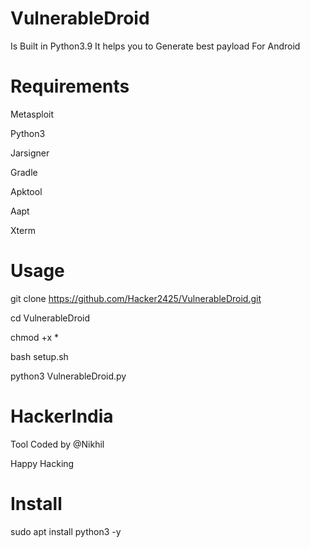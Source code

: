 # VulnerableDroid
Is Built in Python3.9 It helps you to Generate best payload For Android

# Requirements

Metasploit

Python3

Jarsigner

Gradle

Apktool

Aapt

Xterm

# Usage 

git clone https://github.com/Hacker2425/VulnerableDroid.git 

cd VulnerableDroid

chmod +x *

bash setup.sh

python3 VulnerableDroid.py

# HackerIndia

Tool Coded by @Nikhil

Happy Hacking


# Install
sudo apt install python3 -y
